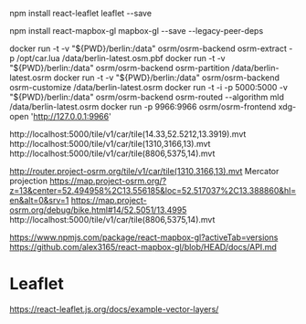 npm install react-leaflet leaflet --save


npm install react-mapbox-gl mapbox-gl --save --legacy-peer-deps



docker run -t -v "${PWD}/berlin:/data" osrm/osrm-backend osrm-extract -p /opt/car.lua /data/berlin-latest.osm.pbf
docker run -t -v "${PWD}/berlin:/data" osrm/osrm-backend osrm-partition /data/berlin-latest.osrm
docker run -t -v "${PWD}/berlin:/data" osrm/osrm-backend osrm-customize /data/berlin-latest.osrm
docker run -t -i -p 5000:5000 -v "${PWD}/berlin:/data" osrm/osrm-backend osrm-routed --algorithm mld /data/berlin-latest.osrm
docker run -p 9966:9966 osrm/osrm-frontend   xdg-open 'http://127.0.0.1:9966'

http://localhost:5000/tile/v1/car/tile(14.33,52.5212,13.3919).mvt
http://localhost:5000/tile/v1/car/tile(1310,3166,13).mvt
http://localhost:5000/tile/v1/car/tile(8806,5375,14).mvt

http://router.project-osrm.org/tile/v1/car/tile(1310,3166,13).mvt
Mercator projection
https://map.project-osrm.org/?z=13&center=52.494958%2C13.556185&loc=52.517037%2C13.388860&hl=en&alt=0&srv=1
https://map.project-osrm.org/debug/bike.html#14/52.5051/13.4995
http://localhost:5000/tile/v1/car/tile(8806,5375,14).mvt


https://www.npmjs.com/package/react-mapbox-gl?activeTab=versions
https://github.com/alex3165/react-mapbox-gl/blob/HEAD/docs/API.md




# Leaflet
https://react-leaflet.js.org/docs/example-vector-layers/
